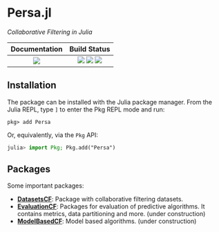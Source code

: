 # Persa.jl

*Collaborative Filtering in Julia*

| **Documentation**                                                               | **Build Status**                                                                                |
|:-------------------------------------------------------------------------------:|:-----------------------------------------------------------------------------------------------:|
| [![][docs-dev-img]][docs-dev-url] | [![][ci-img]][ci-url] [![][coverage-img]][coverage-url] [![][codecov-img]][codecov-url] |


## Installation

The package can be installed with the Julia package manager.
From the Julia REPL, type `]` to enter the Pkg REPL mode and run:

```
pkg> add Persa
```

Or, equivalently, via the `Pkg` API:

```julia
julia> import Pkg; Pkg.add("Persa")
```

## Packages

Some important packages:
- **[DatasetsCF](https://github.com/JuliaRecsys/DatasetsCF.jl)**: Package with collaborative filtering datasets.
- **[EvaluationCF](https://github.com/JuliaRecsys/EvaluationCF.jl)**: Packages for evaluation of predictive algorithms. It contains metrics, data partitioning and more. (under construction)
- **[ModelBasedCF](https://github.com/JuliaRecsys/ModelBasedCF.jl)**: Model based algorithms. (under construction)

[contrib-url]: https://juliadocs.github.io/Documenter.jl/latest/man/contributing/

[docs-dev-img]: https://img.shields.io/badge/docs-dev-blue.svg
[docs-dev-url]: https://juliarecsys.github.io/Persa.jl/dev

[docs-stable-img]: https://img.shields.io/badge/docs-stable-blue.svg
[docs-stable-url]: https://juliarecsys.github.io/Persa.jl/stable

[ci-img]: https://github.com/JuliaRecsys/Persa.jl/workflows/CI/badge.svg?branch=master
[ci-url]: https://github.com/JuliaRecsys/Persa.jl/actions

[appveyor-img]: https://ci.appveyor.com/api/projects/status/xx7nimfpnl1r4gx0?svg=true
[appveyor-url]: https://ci.appveyor.com/project/JuliaDocs/documenter-jl

[codecov-img]: https://codecov.io/gh/JuliaRecsys/Persa.jl/branch/master/graph/badge.svg
[codecov-url]: https://codecov.io/gh/JuliaRecsys/Persa.jl

[coverage-img]: https://coveralls.io/repos/JuliaRecsys/Persa.jl/badge.svg?branch=master&service=github
[coverage-url]: https://coveralls.io/github/JuliaRecsys/Persa.jl?branch=master

[issues-url]: https://github.com/JuliaRecsys/Persa.jl/issues
